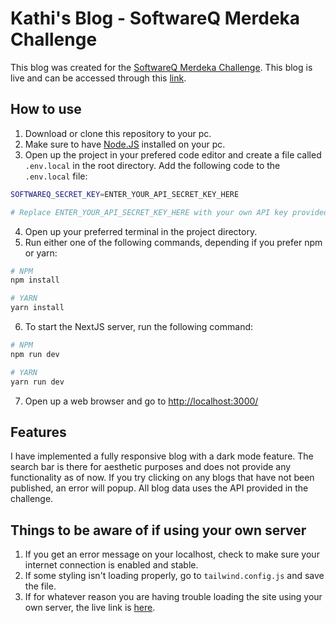 # Kathi's Blog - SoftwareQ Merdeka Challenge

This blog was created for the [SoftwareQ Merdeka Challenge](https://www.softwareq.com/merdeka-challenge/). This blog is live and can be accessed through this [link](https://software-q-merdeka-challenge-blog.vercel.app/).

## How to use

1. Download or clone this repository to your pc.
2. Make sure to have [Node.JS](https://nodejs.org/en/) installed on your pc.
3. Open up the project in your prefered code editor and create a file called `.env.local` in the root directory. Add the following code to the `.env.local` file:
```bash
SOFTWAREQ_SECRET_KEY=ENTER_YOUR_API_SECRET_KEY_HERE

# Replace ENTER_YOUR_API_SECRET_KEY_HERE with your own API key provided by SoftwareQ for this challenge.
```
4. Open up your preferred terminal in the project directory.
5. Run either one of the following commands, depending if you prefer npm or yarn:

```bash
# NPM
npm install

# YARN
yarn install
```

6. To start the NextJS server, run the following command:

```bash
# NPM
npm run dev

# YARN
yarn run dev
```

7. Open up a web browser and go to [http://localhost:3000/](http://localhost:3000/)

## Features

I have implemented a fully responsive blog with a dark mode feature. The search bar is there for aesthetic purposes and does not provide any functionality as of now. If you try clicking on any blogs that have not been published, an error will popup. All blog data uses the API provided in the challenge.

## Things to be aware of if using your own server

1. If you get an error message on your localhost, check to make sure your internet connection is enabled and stable.
2. If some styling isn't loading properly, go to `tailwind.config.js` and save the file.
3. If for whatever reason you are having trouble loading the site using your own server, the live link is [here](https://software-q-merdeka-challenge-blog.vercel.app/).
